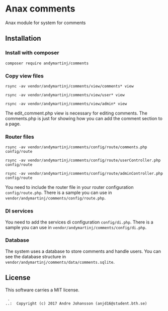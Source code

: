 Anax comments
==================================

Anax module for system for comments

Installation
------------------

### Install with composer

```
composer require andymartinj/comments
```

### Copy view files

```
rsync -av vendor/andymartinj/comments/view/comments* view
```
```
rsync -av vendor/andymartinj/comments/view/user* view
```
```
rsync -av vendor/andymartinj/comments/view/admin* view
```

The edit_comment.php view is necessary for editing comments. The comments.php is just for showing how you can add the comment section to a page.

### Router files

```
rsync -av vendor/andymartinj/comments/config/route/comments.php config/route
```
```
rsync -av vendor/andymartinj/comments/config/route/userController.php config/route
```
```
rsync -av vendor/andymartinj/comments/config/route/adminController.php config/route
```

You need to include the router file in your router configuration `config/route.php`. There is a sample you can use in `vendor/andymartinj/comments/config/route.php`.

### DI services

You need to add the services di configuration `config/di.php`. There is a sample you can use in `vendor/andymartinj/comments/config/di.php`.

### Database

The system uses a database to store comments and handle users. You can see the database structure in `vendor/andymartinj/comments/data/comments.sqlite`.

License
------------------

This software carries a MIT license.



```
 .  
..:  Copyright (c) 2017 Andre Johansson (anjd16@student.bth.se)
```
